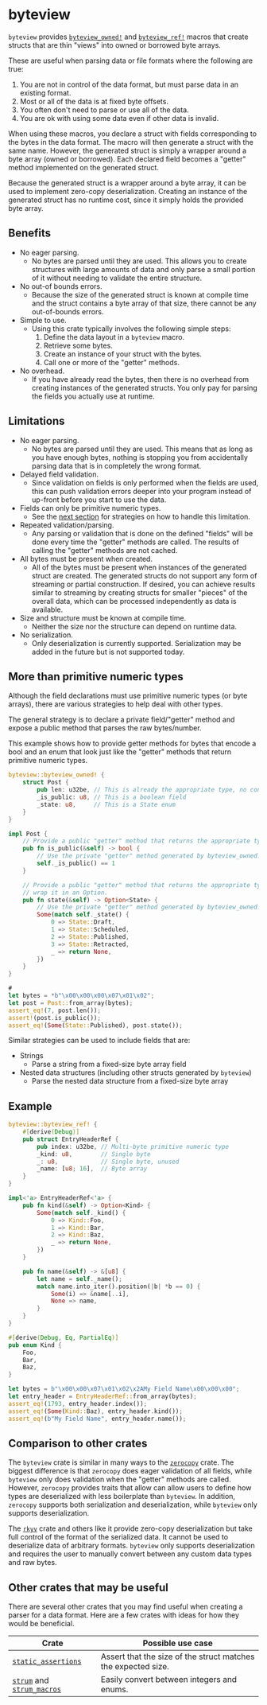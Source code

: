# byteview

`byteview` provides [`byteview_owned!`](byteview_owned!) and [`byteview_ref!`](byteview_ref!) macros that
create structs that are thin "views" into owned or borrowed byte arrays.

These are useful when parsing data or file formats where the following are true:
1. You are not in control of the data format, but must parse data in an existing format.
2. Most or all of the data is at fixed byte offsets.
3. You often don't need to parse or use all of the data.
4. You are ok with using some data even if other data is invalid.

When using these macros, you declare a struct with fields corresponding to the bytes in the data format. The macro
will then generate a struct with the same name. However, the generated struct is simply a wrapper around a byte
array (owned or borrowed). Each declared field becomes a "getter" method implemented on the generated struct.

Because the generated struct is a wrapper around a byte array, it can be used to implement zero-copy
deserialization. Creating an instance of the generated struct has no runtime cost, since it simply holds the
provided byte array.

## Benefits

- No eager parsing.
   - No bytes are parsed until they are used. This allows you to create structures with large amounts of data and
     only parse a small portion of it without needing to validate the entire structure.
- No out-of bounds errors.
   - Because the size of the generated struct is known at compile time and the struct contains a byte array of that
     size, there cannot be any out-of-bounds errors.
- Simple to use.
   - Using this crate typically involves the following simple steps:
      1. Define the data layout in a `byteview` macro.
      2. Retrieve some bytes.
      3. Create an instance of your struct with the bytes.
      4. Call one or more of the "getter" methods.
- No overhead.
   - If you have already read the bytes, then there is no overhead from creating instances of the generated structs.
     You only pay for parsing the fields you actually use at runtime.

## Limitations

- No eager parsing.
   - No bytes are parsed until they are used. This means that as long as you have enough bytes, nothing is stopping
     you from accidentally parsing data that is in completely the wrong format.
- Delayed field validation.
   - Since validation on fields is only performed when the fields are used, this can push validation errors deeper
     into your program instead of up-front before you start to use the data.
- Fields can only be primitive numeric types.
   - See the [next section](#more-than-primitive-numeric-types) for strategies on how to handle this limitation.
- Repeated validation/parsing.
   - Any parsing or validation that is done on the defined "fields" will be done every time the "getter" methods are
     called. The results of calling the "getter" methods are not cached.
- All bytes must be present when created.
   - All of the bytes must be present when instances of the generated struct are created. The generated structs do
     not support any form of streaming or partial construction. If desired, you can achieve results similar to
     streaming by creating structs for smaller "pieces" of the overall data, which can be processed independently as
     data is available.
- Size and structure must be known at compile time.
   - Neither the size nor the structure can depend on runtime data.
- No serialization.
   - Only deserialization is currently supported. Serialization may be added in the future but is not supported
     today.

## More than primitive numeric types

Although the field declarations must use primitive numeric types (or byte arrays), there are various strategies to
help deal with other types.

The general strategy is to declare a private field/"getter" method and expose a public method that parses the raw
bytes/number.

This example shows how to provide getter methods for bytes that encode a bool and an enum that look just like the
"getter" methods that return primitive numeric types.

```rust
byteview::byteview_owned! {
    struct Post {
        pub len: u32be, // This is already the appropriate type, no conversion necessary
        _is_public: u8, // This is a boolean field
        _state: u8,     // This is a State enum
    }
}

impl Post {
    // Provide a public "getter" method that returns the appropriate type (bool).
    pub fn is_public(&self) -> bool {
        // Use the private "getter" method generated by byteview_owned!
        self._is_public() == 1
    }

    // Provide a public "getter" method that returns the appropriate type (State). Since the conversion is fallible, we
    // wrap it in an Option.
    pub fn state(&self) -> Option<State> {
        // Use the private "getter" method generated by byteview_owned!
        Some(match self._state() {
            0 => State::Draft,
            1 => State::Scheduled,
            2 => State::Published,
            3 => State::Retracted,
            _ => return None,
        })
    }
}

#
let bytes = *b"\x00\x00\x00\x07\x01\x02";
let post = Post::from_array(bytes);
assert_eq!(7, post.len());
assert!(post.is_public());
assert_eq!(Some(State::Published), post.state());
```

Similar strategies can be used to include fields that are:

- Strings
   - Parse a string from a fixed-size byte array field
- Nested data structures (including other structs generated by `byteview`)
   - Parse the nested data structure from a fixed-size byte array

## Example

```rust
byteview::byteview_ref! {
    #[derive(Debug)]
    pub struct EntryHeaderRef {
        pub index: u32be, // Multi-byte primitive numeric type
        _kind: u8,        // Single byte
        _: u8,            // Single byte, unused
        _name: [u8; 16],  // Byte array
    }
}

impl<'a> EntryHeaderRef<'a> {
    pub fn kind(&self) -> Option<Kind> {
        Some(match self._kind() {
            0 => Kind::Foo,
            1 => Kind::Bar,
            2 => Kind::Baz,
            _ => return None,
        })
    }

    pub fn name(&self) -> &[u8] {
        let name = self._name();
        match name.into_iter().position(|b| *b == 0) {
            Some(i) => &name[..i],
            None => name,
        }
    }
}

#[derive(Debug, Eq, PartialEq)]
pub enum Kind {
    Foo,
    Bar,
    Baz,
}

let bytes = b"\x00\x00\x07\x01\x02\x2AMy Field Name\x00\x00\x00";
let entry_header = EntryHeaderRef::from_array(bytes);
assert_eq!(1793, entry_header.index());
assert_eq!(Some(Kind::Baz), entry_header.kind());
assert_eq!(b"My Field Name", entry_header.name());
```

## Comparison to other crates

The `byteview` crate is similar in many ways to the [`zerocopy`] crate. The biggest difference is that `zerocopy`
does eager validation of all fields, while `byteview` only does validation when the "getter" methods are called.
However, `zerocopy` provides traits that allow can allow users to define how types are deserialized with less
boilerplate than `byteview`. In addition, `zerocopy` supports both serialization and deserialization, while
`byteview` only supports deserialization.

The [`rkyv`] crate and others like it provide zero-copy deserialization but take full control of the format of the
serialized data. It cannot be used to deserialize data of arbitrary formats. `byteview` only supports
deserialization and requires the user to manually convert between any custom data types and raw bytes.

[`zerocopy`]: https://docs.rs/zerocopy/latest/zerocopy/
[`rkyv`]: https://docs.rs/rkyv/latest/rkyv/

## Other crates that may be useful

There are several other crates that you may find useful when creating a parser for a data format. Here are a few
crates with ideas for how they would be beneficial.

| Crate                          | Possible use case                                             |
| ------------------------------ | ------------------------------------------------------------- |
| [`static_assertions`]          | Assert that the size of the struct matches the expected size. |
| [`strum`] and [`strum_macros`] | Easily convert between integers and enums.                    |

[`static_assertions`]: https://crates.io/crates/static_assertions
[`strum`]: https://crates.io/crates/strum
[`strum_macros`]: https://crates.io/crates/strum_macros
